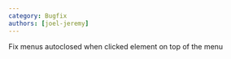 ```yaml
---
category: Bugfix
authors: [joel-jeremy]
---
```


Fix menus autoclosed when clicked element on top of the menu
